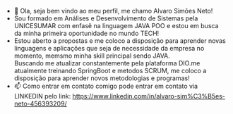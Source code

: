- 👋 Ola, seja bem vindo ao meu perfil, me chamo Alvaro Simões Neto!
- Sou formado em Análises e Desenvolvimento de Sistemas pela UNICESUMAR com enfasê na linguagem JAVA POO e estou em busca da minha primeira oportunidade no mundo TECH!
- Estou aberto a propostas e me coloco a disposição para aprender novas linguagens e aplicações que  seja  de necessidade  da empresa no momento, memsmo minha skill  principal sendo JAVA.   
Buscando me atualizar constantemente pela plataforma  DIO.me atualmente  treinando SpringBoot e metodos SCRUM, me coloco a disposição para aprender  novos metodologias e  programas!
- 📫 Como entrar em contato comigo pode entrar em contato via LINKEDIN pelo link:   https://www.linkedin.com/in/alvaro-sim%C3%B5es-neto-456393209/
